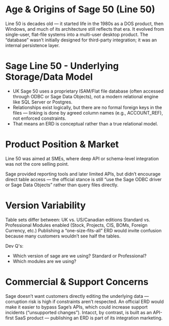 # Age & Origins of Sage 50 (Line 50)
Line 50 is decades old — it started life in the 1980s as a DOS product, then Windows, and much of its architecture still reflects that era.
It evolved from single-user, flat-file systems into a multi-user desktop product.
The “database” wasn’t initially designed for third-party integration; it was an internal persistence layer.

# Sage Line 50 - Underlying Storage/Data Model
- UK Sage 50 uses a proprietary ISAM/Flat file database (often accessed through ODBC or Sage Data Objects), not a modern relational engine like SQL Server or Postgres.
- Relationships exist logically, but there are no formal foreign keys in the files — linking is done by agreed column names (e.g., ACCOUNT_REF), not enforced constraints.
- That means an ERD is conceptual rather than a true relational model.


# Product Position & Market
Line 50 was aimed at SMEs, where deep API or schema-level integration was not the core selling point.

Sage provided reporting tools and later limited APIs, but didn’t encourage direct table access — the official stance is still “use the Sage ODBC driver or Sage Data Objects” rather than query files directly.

# Version Variability
Table sets differ between:
UK vs. US/Canadian editions
Standard vs. Professional
Modules enabled (Stock, Projects, CIS, BOMs, Foreign Currency, etc.)
Publishing a “one-size-fits-all” ERD would invite confusion because many customers wouldn’t see half the tables.

Dev Q's:
- Which version of sage are we using?
Standard or Professional?
- Which modules are we using?

# Commercial & Support Concerns
Sage doesn’t want customers directly editing the underlying data — corruption risk is high if constraints aren’t respected.
An official ERD would make it easier to bypass Sage’s APIs, which could increase support incidents (“unsupported changes”).
Intacct, by contrast, is built as an API-first SaaS product — publishing an ERD is part of its integration marketing.